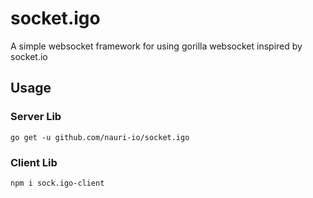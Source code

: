 # socket.igo
A simple websocket framework for using gorilla websocket inspired by socket.io

## Usage
### Server Lib
```
go get -u github.com/nauri-io/socket.igo
```

### Client Lib
```
npm i sock.igo-client
```
